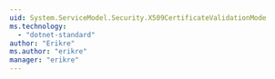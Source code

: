 ```yaml
---
uid: System.ServiceModel.Security.X509CertificateValidationMode
ms.technology: 
  - "dotnet-standard"
author: "Erikre"
ms.author: "erikre"
manager: "erikre"
---
```

